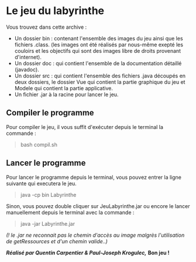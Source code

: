 # Le jeu du labyrinthe

Vous trouvez dans cette archive :
- Un dossier bin : contenant l'ensemble des images du jeu ainsi que les fichiers .class.
(les images ont été réalisés par nous-même exepté les couloirs et les objectifs qui sont des images libre de droits provenant d'internet).
- Un dossier doc : qui contient l'ensemble de la documentation détaillé  (javadoc).
- Un dossier src : qui contient l'ensemble des fichiers .java découpés en deux dossiers, le dossier Vue qui contient la partie graphique du jeu et Modele qui contient la partie applicative.
- Un fichier .jar à la racine pour lancer le jeu.

## Compiler le programme

Pour compiler le jeu, il vous suffit d'exécuter depuis le terminal la commande :
> bash compil.sh

## Lancer le programme

Pour lancer le programme depuis le terminal, vous pouvez entrer la ligne suivante qui executera le jeu.
> java -cp bin Labyrinthe

Sinon, vous pouvez double cliquer sur JeuLabyrinthe.jar ou encore le lancer manuellement depuis le terminal avec la commande :
> java -jar Labyrinthe.jar

*(! le .jar ne reconnait pas le chemin d'accès au image malgrès l'utilisation de getRessources et d'un chemin valide..)*

***Réalisé par Quentin Carpentier & Paul-Joseph Krogulec,***
**Bon jeu !**